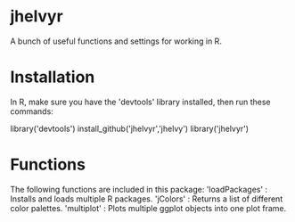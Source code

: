 # jhelvyr
A bunch of useful functions and settings for working in R.

# Installation
In R, make sure you have the 'devtools' library installed, then run these commands:

library('devtools')
install_github('jhelvyr','jhelvy')
library('jhelvyr')

# Functions
The following functions are included in this package:
'loadPackages' : Installs and loads multiple R packages.
'jColors'      : Returns a list of different color palettes.
'multiplot'    : Plots multiple ggplot objects into one plot frame.
